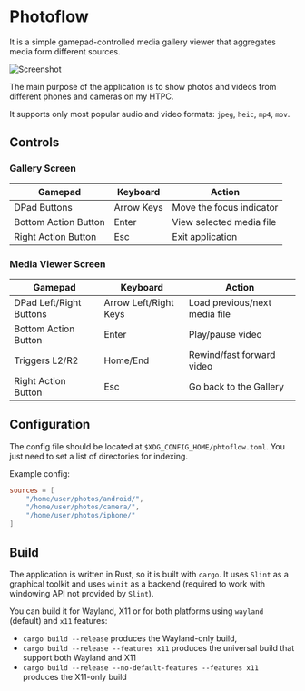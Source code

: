 # Photoflow

It is a simple gamepad-controlled media gallery viewer
that aggregates media form different sources.

![Screenshot](screenshot.png)

The main purpose of the application is to show photos and videos
from different phones and cameras on my HTPC.

It supports only most popular audio and video formats: `jpeg`, `heic`, `mp4`, `mov`.

## Controls

### Gallery Screen

| Gamepad              | Keyboard   | Action                   |
|----------------------|------------|--------------------------|
| DPad Buttons         | Arrow Keys | Move the focus indicator |
| Bottom Action Button | Enter      | View selected media file |
| Right Action Button  | Esc        | Exit application         |

### Media Viewer Screen

| Gamepad                 | Keyboard              | Action                        |
|-------------------------|-----------------------|-------------------------------|
| DPad Left/Right Buttons | Arrow Left/Right Keys | Load previous/next media file |
| Bottom Action Button    | Enter                 | Play/pause video              |
| Triggers L2/R2          | Home/End              | Rewind/fast forward video     |
| Right Action Button     | Esc                   | Go back to the Gallery        |

## Configuration

The config file should be located at `$XDG_CONFIG_HOME/phtoflow.toml`.
You just need to set a list of directories for indexing.

Example config:

```toml
sources = [
    "/home/user/photos/android/",
    "/home/user/photos/camera/",
    "/home/user/photos/iphone/"
]
```

## Build

The application is written in Rust, so it is built with `cargo`. It uses `Slint` as a graphical
toolkit
and uses `winit` as a backend
(required to work with windowing API not provided by `Slint`).

You can build it for Wayland, X11 or for both platforms using `wayland` (default) and `x11`
features:

- `cargo build --release` produces the Wayland-only build,
- `cargo build --release --features x11` produces the universal build that support both Wayland and
  X11
- `cargo build --release --no-default-features --features x11` produces the X11-only build